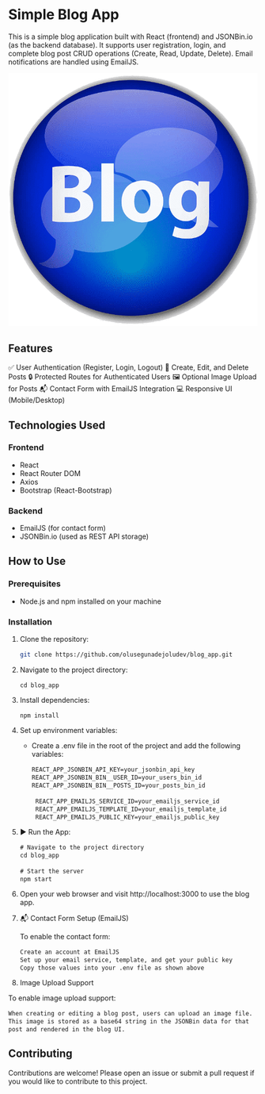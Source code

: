 # Simple Blog App

This is a simple blog application built with React (frontend) and JSONBin.io (as the backend database). It supports user registration, login, and complete blog post CRUD operations (Create, Read, Update, Delete). Email notifications are handled using EmailJS.

![Screenshot](/src/assets/img/blog-logo.png)

## Features

✅ User Authentication (Register, Login, Logout)
📝 Create, Edit, and Delete Posts
🔒 Protected Routes for Authenticated Users
🖼️ Optional Image Upload for Posts
📬 Contact Form with EmailJS Integration
💻 Responsive UI (Mobile/Desktop)

## Technologies Used

### Frontend
- React
- React Router DOM
- Axios
- Bootstrap (React-Bootstrap)

### Backend
- EmailJS (for contact form)
- JSONBin.io (used as REST API storage)

## How to Use

### Prerequisites

- Node.js and npm installed on your machine

### Installation

1. Clone the repository:

   ```bash
   git clone https://github.com/olusegunadejoludev/blog_app.git
   ```
   
2. Navigate to the project directory:
   ```
   cd blog_app
   ```
   
3. Install dependencies:
   ```
   npm install
   ```
  
4. Set up environment variables:
   - Create a .env file in the root of the project and add the following variables:
     ```
     REACT_APP_JSONBIN_API_KEY=your_jsonbin_api_key
     REACT_APP_JSONBIN_BIN__USER_ID=your_users_bin_id
     REACT_APP_JSONBIN_BIN__POSTS_ID=your_posts_bin_id

      REACT_APP_EMAILJS_SERVICE_ID=your_emailjs_service_id
      REACT_APP_EMAILJS_TEMPLATE_ID=your_emailjs_template_id
      REACT_APP_EMAILJS_PUBLIC_KEY=your_emailjs_public_key

     ```
    
5. ▶️ Run the App:
   ```
   # Navigate to the project directory
   cd blog_app

   # Start the server
   npm start
   ```
   
6. Open your web browser and visit http://localhost:3000 to use the blog app.

7. 📬 Contact Form Setup (EmailJS)
   
   To enable the contact form:
   ```
   Create an account at EmailJS
   Set up your email service, template, and get your public key
   Copy those values into your .env file as shown above

   ```
   
8.  Image Upload Support

   To enable image upload support:
   ```
   When creating or editing a blog post, users can upload an image file. This image is stored as a base64 string in the JSONBin data for that post and rendered in the blog UI.

   ```

## Contributing

Contributions are welcome! Please open an issue or submit a pull request if you would like to contribute to this project.